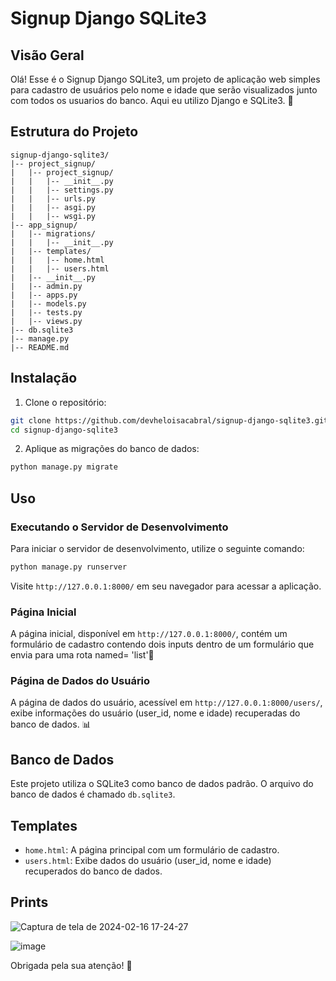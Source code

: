 # Signup Django SQLite3

## Visão Geral

Olá! Esse é o Signup Django SQLite3, um projeto de aplicação web simples para cadastro de usuários pelo nome e idade que serão visualizados junto com todos os usuarios do banco. Aqui eu utilizo Django e SQLite3. 🚀

## Estrutura do Projeto

```
signup-django-sqlite3/
|-- project_signup/
|   |-- project_signup/
|   |   |-- __init__.py
|   |   |-- settings.py
|   |   |-- urls.py
|   |   |-- asgi.py
|   |   |-- wsgi.py
|-- app_signup/
|   |-- migrations/
|   |   |-- __init__.py
|   |-- templates/
|   |   |-- home.html
|   |   |-- users.html
|   |-- __init__.py
|   |-- admin.py
|   |-- apps.py
|   |-- models.py
|   |-- tests.py
|   |-- views.py
|-- db.sqlite3
|-- manage.py
|-- README.md
```

## Instalação

1. Clone o repositório:

```bash
git clone https://github.com/devheloisacabral/signup-django-sqlite3.git
cd signup-django-sqlite3
```

2. Aplique as migrações do banco de dados:

```bash
python manage.py migrate
```

## Uso

### Executando o Servidor de Desenvolvimento

Para iniciar o servidor de desenvolvimento, utilize o seguinte comando:

```bash
python manage.py runserver
```

Visite `http://127.0.0.1:8000/` em seu navegador para acessar a aplicação.

### Página Inicial

A página inicial, disponível em `http://127.0.0.1:8000/`, contém um formulário de cadastro contendo dois inputs dentro de um formulário que envia para uma rota named= 'list'📝

### Página de Dados do Usuário

A página de dados do usuário, acessível em `http://127.0.0.1:8000/users/`, exibe informações do usuário (user_id, nome e idade) recuperadas do banco de dados. 📊

## Banco de Dados

Este projeto utiliza o SQLite3 como banco de dados padrão. O arquivo do banco de dados é chamado `db.sqlite3`.

## Templates

- `home.html`: A página principal com um formulário de cadastro.
- `users.html`: Exibe dados do usuário (user_id, nome e idade) recuperados do banco de dados.

## Prints 

![Captura de tela de 2024-02-16 17-24-27](https://github.com/devheloisacabral/signup-django-sqlite3/assets/108575773/4a219a75-ef87-45c6-adcc-3b224757bb8d)


![image](https://github.com/devheloisacabral/signup-django-sqlite3/assets/108575773/b73c24d0-ce63-4562-8356-75f0916c6b4b)



Obrigada pela sua atenção! 🚀
